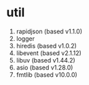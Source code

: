 # util

1. rapidjson (based v1.1.0)
2. logger
3. hiredis (based v1.0.2)
4. libevent (based v2.1.12)
5. libuv (based v1.44.2)
6. asio (based v1.28.0)
7. fmtlib (based v10.0.0)